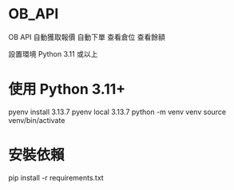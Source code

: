 # OB_API
OB API 自動獲取報價 自動下單 查看倉位 查看餘額

設置環境
Python 3.11 或以上

# 使用 Python 3.11+
pyenv install 3.13.7
pyenv local 3.13.7
python -m venv venv
source venv/bin/activate

# 安裝依賴
pip install -r requirements.txt
